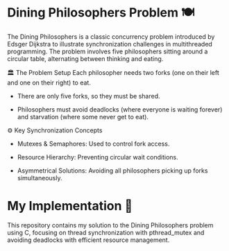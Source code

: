 # Dining Philosophers Problem 🍽️
The Dining Philosophers is a classic concurrency problem introduced by Edsger Dijkstra to illustrate synchronization challenges in multithreaded programming. The problem involves five philosophers sitting around a circular table, alternating between thinking and eating.

🏛️ The Problem Setup
Each philosopher needs two forks (one on their left and one on their right) to eat.

* There are only five forks, so they must be shared.

* Philosophers must avoid deadlocks (where everyone is waiting forever) and starvation (where some never get to eat).

⚙️ Key Synchronization Concepts

* Mutexes & Semaphores: Used to control fork access.

* Resource Hierarchy: Preventing circular wait conditions.

* Asymmetrical Solutions: Avoiding all philosophers picking up forks simultaneously.

# My Implementation 🚀
This repository contains my solution to the Dining Philosophers problem using C, focusing on thread synchronization with pthread_mutex and avoiding deadlocks with efficient resource management.
